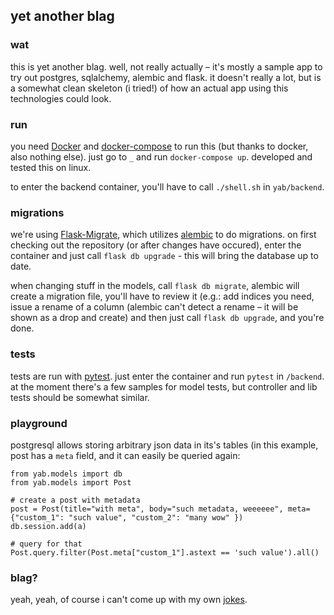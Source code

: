 ## yet another blag ##

### wat ###
this is yet another blag. well, not really actually – it's mostly a sample app to try out postgres, sqlalchemy, alembic and flask. it doesn't really a lot, but is a somewhat clean skeleton (i tried!) of how an actual app using this technologies could look.

### run ###
you need [Docker](https://www.docker.com) and [docker-compose](https://docs.docker.com/compose/) to run this (but thanks to docker, also nothing else). just go to `_` and run `docker-compose up`. developed and tested this on linux.

to enter the backend container, you'll have to call `./shell.sh` in `yab/backend`.

### migrations
we're using [Flask-Migrate](https://flask-migrate.readthedocs.io/en/latest/), which utilizes [alembic](http://alembic.zzzcomputing.com/en/latest/) to do migrations. on first checking out the repository (or after changes have occured), enter the container and just call `flask db upgrade` - this will bring the database up to date.

when changing stuff in the models, call `flask db migrate`, alembic will create a migration file, you'll have to review it (e.g.: add indices you need, issue a rename of a column (alembic can't detect a rename – it will be shown as a drop and create) and then just call `flask db upgrade`, and you're done.


### tests
tests are run with [pytest](https://docs.pytest.org/en/latest/). just enter the container and run `pytest` in `/backend`. at the moment there's a few samples for model tests, but controller and lib tests should be somewhat similar.


### playground ###
postgresql allows storing arbitrary json data in its's tables (in this example, post has a `meta` field, and it can easily be queried again:

```
from yab.models import db
from yab.models import Post

# create a post with metadata
post = Post(title="with meta", body="such metadata, weeeeee", meta={"custom_1": "such value", "custom_2": "many wow" })
db.session.add(a)

# query for that
Post.query.filter(Post.meta["custom_1"].astext == 'such value').all()
```

### blag? ###
yeah, yeah, of course i can't come up with my own [jokes](https://xkcd.com/148/).
